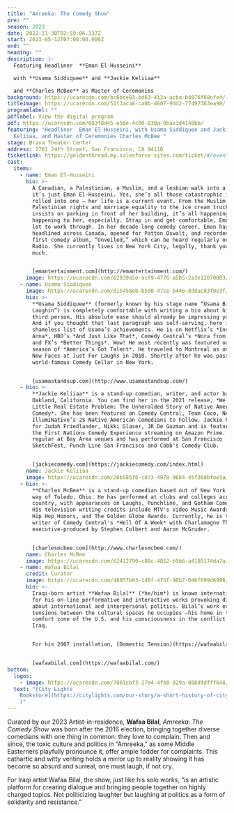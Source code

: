 ```yaml
---
title: "Amreeka: The Comedy Show"
pre: ""
season: 2023
date: 2022-11-30T02:59:06.337Z
start: 2023-05-12T07:00:00.000Z
end: ""
heading: ""
description: |-
  Featuring Headliner  **Eman El-Husseini** 

  with **Usama Siddiquee** and **Jackie Keliiaa** 

  and **Charles McBee** as Master of Ceremonies
background: https://ucarecdn.com/bc6bce03-bd63-413a-acba-b4076f88efe4/-/crop/3000x1097/0,0/-/preview/
titleimage: https://ucarecdn.com/51f3aca8-ca0b-4607-9dd2-77497363ea98/
programlabel: ""
pdflabel: View the digital program
pdf: https://ucarecdn.com/083f8d45-e56e-4c00-830a-0bae3d4148bb/
featuring: "Headliner  Eman El-Husseini, with Usama Siddiquee and Jackie
  Keliiaa, and Master of Ceremonies Charles McBee "
stage: Brava Theater Center
address: 2781 24th Street, San Francisco, CA 94110
ticketlink: https://goldenthread.my.salesforce-sites.com/ticket/#/events/a0S3Z000006tebVUAQ
cast:
  items:
    - name: Eman El-Husseini
      bio: >-
        A Canadian, a Palestinian, a Muslim, and a lesbian walk into a bar …
        it’s just Eman El-Husseini. Yes, she’s all those catastrophic identities
        rolled into one — her life is a current event. From the Muslim ban to
        Palestinian rights and marriage equality to the ice cream truck that
        insists on parking in front of her building, it’s all happening and it’s
        happening to her, especially. Strap in and get comfortable, Eman has a
        lot to work through. In her decade-long comedy career, Eman has
        headlined across Canada, opened for Patton Oswalt, and recorded her
        first comedy album, “Unveiled,” which can be heard regularly on SiriusXM
        Radio. She currently lives in New York City, legally, thank you very
        much. 


        [emantertainment.com](http://emantertainment.com/)
      image: https://ucarecdn.com/62939a5e-acf9-4776-a5b5-2a3e12070083/
    - name: Usama Siddiquee
      image: https://ucarecdn.com/d15458eb-b5d0-47ce-b446-8ddac03f9e3f/
      bio: >-
        **Usama Siddiquee** (formerly known by his stage name “Usama Bin
        Laughin”) is completely comfortable with writing a bio about himself in
        third person. His absolute ease should already be impressing you by now.
        And if you thought that last paragraph was self-serving, here is a
        shameless list of Usama’s achievements. He is on Netflix’s *Inventing
        Anna*, HBO’s *And Just Like That*, Comedy Central’s *Nora from Queens*,
        and FX’s *Better Things*. Wow! He most recently was featured on the 2020
        season of *America’s Got Talent*. He traveled to Montreal as one of the
        New Faces at Just For Laughs in 2018. Shortly after he was passed at the
        world-famous Comedy Cellar in New York. 


        [usamastandsup.com](http://www.usamastandsup.com/)
    - bio: >-
        **Jackie Keliiaa** is a stand-up comedian, writer, and actor based in
        Oakland, California. You can find her in the 2021 release, *We Had a
        Little Real Estate Problem: The Unheralded Story of Native Americans &
        Comedy*. She has been featured on Comedy Central, Team Coco, Netflix and
        IllumiNative’s 25 Native American Comedians to Follow. Jackie has opened
        for Judah Friedlander, Nikki Glaser, JR De Guzman and is featured on
        the First Nations Comedy Experience streaming on Amazon Prime. She is a
        regular at Bay Area venues and has performed at San Francisco
        SketchFest, Punch Line San Francisco and Cobb's Comedy Club. 


        [jackiecomedy.com](https://jackiecomedy.com/index.html)
      name: Jackie Keliiaa
      image: https://ucarecdn.com/26b585f0-c073-4978-9664-45f36dbfee3a/
    - bio: >-
        **Charles McBee** is a stand-up comedian based out of New York City by
        way of Toledo, Ohio. He has performed at clubs and colleges across the
        country, with appearances on Laughs, Punchline, and Gotham Comedy Live.
        His television writing credits include MTV's Video Music Awards, VH1's
        Hip Hop Honors, and The Golden Globe Awards. Currently, he is the head
        writer of Comedy Central's *Hell Of A Week* with Charlamagne Tha God,
        executive-produced by Stephen Colbert and Aaron McGruder. 


        [charlesmcbee.com](http://www.charlesmcbee.com/)
      name: Charles McBee
      image: https://ucarecdn.com/62412790-c88c-4812-b9b6-a4189174da7a/
    - name: Wafaa Bilal
      credit: Curator
      image: https://ucarecdn.com/48857b83-1d0f-475f-90b7-046f099d6996/-/crop/630x843/257,209/-/preview/
      bio: >-
        Iraqi-born artist **Wafaa Bilal** (*he/him*) is known internationally
        for his on-line performative and interactive works provoking dialogue
        about international and interpersonal politics. Bilal’s work explores
        tensions between the cultural spaces he occupies —his home in the
        comfort zone of the U.S. and his consciousness in the conflict zone in
        Iraq.


        For his 2007 installation, [Domestic Tension](https://wafaabilal.com/domestic-tension/), Bilal spent a month in FlatFile Galleries where people could shoot him via a remote-access paintball gun. The Chicago Tribune called it “one of the sharpest works of political art to be seen in a long time”—naming him 2008 Artist of the Year. That year, City Lights published [Shoot an Iraqi: Art, Life and Resistance Under the Gun](https://wafaabilal.com/shoot-an-iraqi/) about Bilal’s life and *Domestic Tension*. Using his own body as a medium, Bilal continued to challenge the public’s comfort zone with projects like [3rdi](https://wafaabilal.com/thirdi/) and [and Counting…](https://wafaabilal.com/and-counting/). Bilal’s work, [Canto III](https://wafaabilal.com/canto-iii/), was included as part of the Iranian pavilion at the 2015 Venice Biennale. Bilal’s current work [168:01](https://wafaabilal.com/168h01s/) brings awareness to cultural destruction and promotes the collective healing process through education and audience participation. His work can be found in the permanent collections of the Los Angeles County Museum of Art, Los Angeles, CA; Museum of Contemporary Photography, Chicago, IL; MATHAF: Arab Museum of Modern Art, Doha, Qatar; amongst others. He holds a BFA from the University of New Mexico, an MFA from the School of the Art Institute of Chicago and was conferred an honorary PhD from DePauw University. Bilal is currently an Arts Professor at [NYU](https://tisch.nyu.edu/about/directory/photo/112869977)’s Tisch School of the Arts. 


        [wafaabilal.com](https://wafaabilal.com/)
bottom:
  logos:
    - image: https://ucarecdn.com/7881cbf3-27e4-4fe8-829a-888dfdfff648/
  text: "[City Lights
    Bookstore](https://citylights.com/our-story/a-short-history-of-city-lights/\
    )"
---
```

Curated by our 2023 Artist-in-residence, **Wafaa Bilal**, *Amreeka: The Comedy Show* was born after the 2016 election, bringing together diverse comedians with one thing in common: they love to complain. Then and since, the toxic culture and politics in “Amreeka,” as some Middle Easterners playfully pronounce it, offer ample fodder for complaints. This cathartic and witty venting holds a mirror up to reality showing it has become so absurd and surreal, one must laugh, if not cry.

For Iraqi artist Wafaa Bilal, the show, just like his solo works, “is an artistic platform for creating dialogue and bringing people together on highly charged topics. Not politicizing laughter but laughing at politics as a form of solidarity and resistance.”